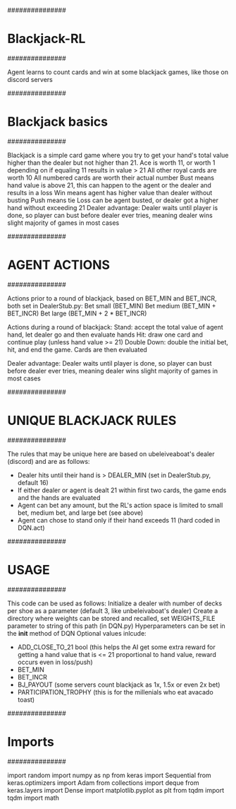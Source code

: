 ###############
# Blackjack-RL
###############

Agent learns to count cards and win at some blackjack games, like those on discord servers

###############
# Blackjack basics
###############

Blackjack is a simple card game where you try to get your hand's total value higher than the dealer but not higher than 21.
Ace is worth 11, or worth 1 depending on if equaling 11 results in value > 21
All other royal cards are worth 10
All numbered cards are worth their actual number
Bust means hand value is above 21, this can happen to the agent or the dealer and results in a loss
Win means agent has higher value than dealer without busting
Push means tie
Loss can be agent busted, or dealer got a higher hand without exceeding 21
Dealer advantage: Dealer waits until player is done, so player can bust before dealer ever tries, meaning dealer wins slight majority of games in most cases

###############
# AGENT ACTIONS
###############

Actions prior to a round of blackjack, based on BET_MIN and BET_INCR, both set in DealerStub.py:
Bet small (BET_MIN)
Bet medium (BET_MIN + BET_INCR)
Bet large (BET_MIN + 2 * BET_INCR)

Actions during a round of blackjack:
Stand: accept the total value of agent hand, let dealer go and then evaluate hands
Hit: draw one card and continue play (unless hand value >= 21)
Double Down: double the initial bet, hit, and end the game. Cards are then evaluated

Dealer advantage: Dealer waits until player is done, so player can bust before dealer ever tries, meaning dealer wins slight majority of games in most cases

###############
# UNIQUE BLACKJACK RULES
###############

The rules that may be unique here are based on ubeleiveaboat's dealer (discord) and are as follows:
*  Dealer hits until their hand is > DEALER_MIN (set in DealerStub.py, default 16)
*  If either dealer or agent is dealt 21 within first two cards, the game ends and the hands are evaluated
*  Agent can bet any amount, but the RL's action space is limited to small bet, medium bet, and large bet (see above)
*  Agent can chose to stand only if their hand exceeds 11 (hard coded in DQN.act)

###############
# USAGE
###############

This code can be used as follows:
Initialize a dealer with number of decks per shoe as a parameter (default 3, like unbeleivaboat's dealer)
Create a directory where weights can be stored and recalled, set WEIGHTS_FILE parameter to string of this path (in DQN.py)
Hyperparameters can be set in the __init__ method of DQN
Optional values inlcude:
*  ADD_CLOSE_TO_21 bool (this helps the AI get some extra reward for getting a hand value that is <= 21 proportional to hand value, reward occurs even in loss/push)
*  BET_MIN
*  BET_INCR
*  BJ_PAYOUT (some servers count blackjack as 1x, 1.5x or even 2x bet)
*  PARTICIPATION_TROPHY (this is for the millenials who eat avacado toast)

###############
# Imports
###############

import random
import numpy as np
from keras import Sequential
from keras.optimizers import Adam
from collections import deque
from keras.layers import Dense
import matplotlib.pyplot as plt
from tqdm import tqdm
import math


